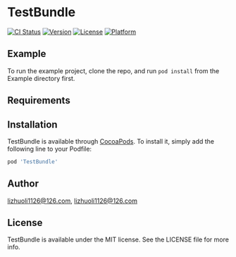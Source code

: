 # TestBundle

[![CI Status](https://img.shields.io/travis/lizhuoli1126@126.com/TestBundle.svg?style=flat)](https://travis-ci.org/lizhuoli1126@126.com/TestBundle)
[![Version](https://img.shields.io/cocoapods/v/TestBundle.svg?style=flat)](https://cocoapods.org/pods/TestBundle)
[![License](https://img.shields.io/cocoapods/l/TestBundle.svg?style=flat)](https://cocoapods.org/pods/TestBundle)
[![Platform](https://img.shields.io/cocoapods/p/TestBundle.svg?style=flat)](https://cocoapods.org/pods/TestBundle)

## Example

To run the example project, clone the repo, and run `pod install` from the Example directory first.

## Requirements

## Installation

TestBundle is available through [CocoaPods](https://cocoapods.org). To install
it, simply add the following line to your Podfile:

```ruby
pod 'TestBundle'
```

## Author

lizhuoli1126@126.com, lizhuoli1126@126.com

## License

TestBundle is available under the MIT license. See the LICENSE file for more info.
